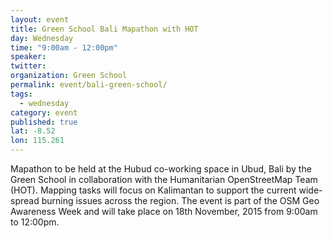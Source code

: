 ```yaml
---
layout: event
title: Green School Bali Mapathon with HOT
day: Wednesday
time: "9:00am - 12:00pm"
speaker: 
twitter: 
organization: Green School
permalink: event/bali-green-school/
tags: 
  - wednesday
category: event
published: true
lat: -8.52
lon: 115.261
---
```


Mapathon to be held at the Hubud co-working space in Ubud, Bali by the Green School in collaboration with the Humanitarian OpenStreetMap Team (HOT). Mapping tasks will focus on Kalimantan to support the current wide-spread burning issues across the region. The event is part of the OSM Geo Awareness Week and will take place on 18th November, 2015 from 9:00am to 12:00pm.



 

